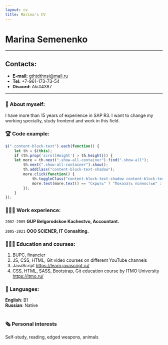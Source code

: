 ```yaml
---
layout: cv
title: Marina's CV
---
```


# Marina Semenenko
----------
## Contacts:

- **E-mail:** gthtdthnsi@mail.ru
- **Tel:** +7-961-173-73-54
- **Discord:** Aki#4387
----------

### 📌 About myself:
I have more than 15 years of experience in SAP R3. 
I want to change my working specialty, study frontend and work in this field.


### 🏆 Code example:
```javascript
$(".content-block-text").each(function() {
    let th = $(this);
    if (th.prop('scrollHeight') > th.height()) {
    let more = th.next(".show-all-container").find(".show-all");    
        th.next(".show-all-container").show();    
        th.addClass("content-block-text-shadow");
        more.click(function() {
            th.toggleClass("content-block-text-shadow content-block-text-open");
            more.text(more.text() == "Скрыть" ? "Показать полностью" : "Скрыть");
        });
    }
});
```

###  👩🏼‍💻  Work experience:

`2002-2005`
__GUP Belgorodskoe Kachestvo, Accountant.__

`2005-2021`
__OOO SCIENER, IT Consalting.__


### 👩🏼‍🎓 Education and courses:
1. BUPC, financier<br>
2. JS, CSS, HTML, Git video courses on different YouTube channels <br>
3. JavaScript https://learn.javascript.ru/<br>
4. CSS, HTML, SASS, Bootstrap, Git education course by ITMO University https://itmo.ru/<br>


### 💬 Languages:

**English**: B1 <br>
**Russian**: Native
<br><br>

### 🗞 Personal interests
Self-study, reading, edged weapons, animals
